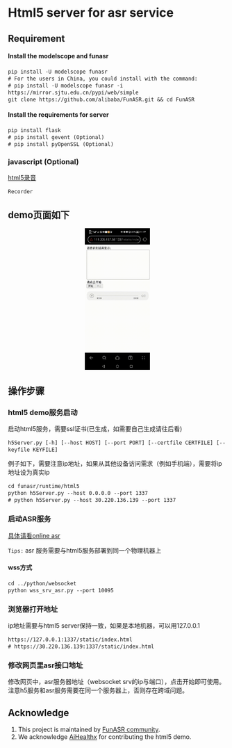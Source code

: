 # Html5 server for asr service

## Requirement
#### Install the modelscope and funasr
```shell
pip install -U modelscope funasr
# For the users in China, you could install with the command:
# pip install -U modelscope funasr -i https://mirror.sjtu.edu.cn/pypi/web/simple
git clone https://github.com/alibaba/FunASR.git && cd FunASR
```
#### Install the requirements for server
```shell
pip install flask
# pip install gevent (Optional)
# pip install pyOpenSSL (Optional)
```

### javascript (Optional)
[html5录音](https://github.com/xiangyuecn/Recorder)
```shell
Recorder 
```

## demo页面如下
<div align="center"><img src="./demo.gif" width="150"/> </div>

[//]: # (## 两种ws_server连接模式)

[//]: # (### 1&#41;直接连接模式，浏览器https麦克风 --> html5 demo服务 --> js wss接口 --> wss asr online srv&#40;证书生成请往后看&#41;)

[//]: # (### 2&#41;nginx中转，浏览器https麦克风 --> html5 demo服务 --> js wss接口 --> nginx服务 --> ws asr online srv)

## 操作步骤
### html5 demo服务启动
启动html5服务，需要ssl证书(已生成，如需要自己生成请往后看)
```shell
h5Server.py [-h] [--host HOST] [--port PORT] [--certfile CERTFILE] [--keyfile KEYFILE]             
```
例子如下，需要注意ip地址，如果从其他设备访问需求（例如手机端），需要将ip地址设为真实ip 
```shell
cd funasr/runtime/html5
python h5Server.py --host 0.0.0.0 --port 1337
# python h5Server.py --host 30.220.136.139 --port 1337
```
### 启动ASR服务
[具体请看online asr](https://github.com/alibaba-damo-academy/FunASR/tree/main/funasr/runtime/python/websocket)

`Tips:` asr 服务需要与html5服务部署到同一个物理机器上
#### wss方式
```shell
cd ../python/websocket
python wss_srv_asr.py --port 10095
```

### 浏览器打开地址
ip地址需要与html5 server保持一致，如果是本地机器，可以用127.0.0.1
```shell
https://127.0.0.1:1337/static/index.html
# https://30.220.136.139:1337/static/index.html
```

### 修改网页里asr接口地址
修改网页中，asr服务器地址（websocket srv的ip与端口），点击开始即可使用。注意h5服务和asr服务需要在同一个服务器上，否则存在跨域问题。



[//]: # (## nginx配置说明&#40;了解的可以跳过&#41;)

[//]: # (h5打开麦克风需要https协议，同时后端的asr websocket也必须是wss协议，如果[online asr]&#40;https://github.com/alibaba-damo-academy/FunASR/tree/main/funasr/runtime/python/websocket&#41;以ws方式运行，我们可以通过nginx配置实现wss协议到ws协议的转换。)

[//]: # ()
[//]: # (### nginx转发配置示例)

[//]: # (```shell)

[//]: # (events {                                                                                                            [0/1548])

[//]: # (    worker_connections  1024;)

[//]: # (    accept_mutex on;)

[//]: # (  })

[//]: # (http {)

[//]: # (  error_log  error.log;)

[//]: # (  access_log  access.log;)

[//]: # (  server {)

[//]: # ()
[//]: # (    listen 5921 ssl http2;  # nginx listen port for wss)

[//]: # (    server_name www.test.com;)

[//]: # ()
[//]: # (    ssl_certificate     /funasr/server.crt;)

[//]: # (    ssl_certificate_key /funasr/server.key;)

[//]: # (    ssl_protocols       TLSv1 TLSv1.1 TLSv1.2;)

[//]: # (    ssl_ciphers         HIGH:!aNULL:!MD5;)

[//]: # ()
[//]: # (    location /wss/ {)

[//]: # ()
[//]: # ()
[//]: # (      proxy_pass http://127.0.0.1:1111/;  # asr online model ws address and port)

[//]: # (      proxy_http_version 1.1;)

[//]: # (      proxy_set_header Upgrade $http_upgrade;)

[//]: # (      proxy_set_header Connection "upgrade";)

[//]: # (      proxy_read_timeout 600s;)

[//]: # ()
[//]: # (    })

[//]: # (  })

[//]: # (```)

[//]: # (### 修改wsconnecter.js里asr接口地址)

[//]: # (wsconnecter.js里配置online asr服务地址路径，这里配置的是wss端口)

[//]: # (var Uri = "wss://xxx:xxx/wss/" )
## Acknowledge
1. This project is maintained by [FunASR community](https://github.com/alibaba-damo-academy/FunASR).
2. We acknowledge [AiHealthx](http://www.aihealthx.com/) for contributing the html5 demo.
